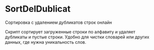 # SortDelDublicat
Сортировка с удалением дубликатов строк онлайн

Скрипт сортирует загруженные строки по алфавиту и удаляет дубликаты и пустые строки.
Удобно для чистки словарей или других данных, где нужна уникальность слов.
